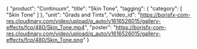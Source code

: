 {
   "product": "Continuum",
   "title": "Skin Tone",
   "tagging": {
   "category": [
      "Skin Tone"
    ]
   },
   "unit": "Grads and Tints",
   "video_id": "https://borisfx-com-res.cloudinary.com/video/upload/q_auto/v1616526015/gallery-effects/fcp/480/Skin_Tone.mp4",
   "poster": "https://borisfx-com-res.cloudinary.com/video/upload/q_auto/v1616526015/gallery-effects/fcp/480/Skin_Tone.png"
}